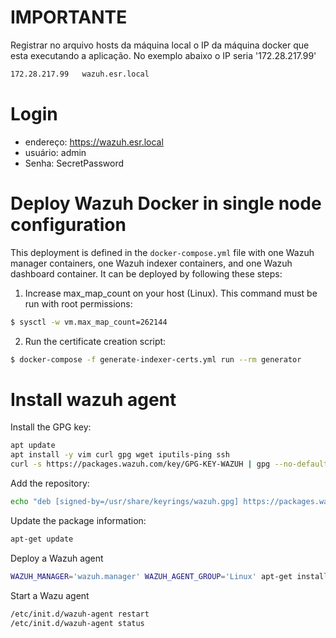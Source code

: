 # IMPORTANTE

Registrar no arquivo hosts da máquina local o IP da máquina docker que esta executando a aplicação. No exemplo abaixo o IP seria '172.28.217.99'

```bash
172.28.217.99   wazuh.esr.local
```
# Login

* endereço: https://wazuh.esr.local
* usuário: admin
* Senha: SecretPassword

# Deploy Wazuh Docker in single node configuration

This deployment is defined in the `docker-compose.yml` file with one Wazuh manager containers, one Wazuh indexer containers, and one Wazuh dashboard container. It can be deployed by following these steps: 

1) Increase max_map_count on your host (Linux). This command must be run with root permissions:
```bash
$ sysctl -w vm.max_map_count=262144
```
2) Run the certificate creation script:
```bash
$ docker-compose -f generate-indexer-certs.yml run --rm generator
```

# Install wazuh agent

Install the GPG key:

```bash
apt update
apt install -y vim curl gpg wget iputils-ping ssh
curl -s https://packages.wazuh.com/key/GPG-KEY-WAZUH | gpg --no-default-keyring --keyring gnupg-ring:/usr/share/keyrings/wazuh.gpg --import && chmod 644 /usr/share/keyrings/wazuh.gpg
```

Add the repository:

```bash
echo "deb [signed-by=/usr/share/keyrings/wazuh.gpg] https://packages.wazuh.com/4.x/apt/ stable main" | tee -a /etc/apt/sources.list.d/wazuh.list
```

Update the package information:
```bash
apt-get update
```

Deploy a Wazuh agent
```bash
WAZUH_MANAGER='wazuh.manager' WAZUH_AGENT_GROUP='Linux' apt-get install -y wazuh-agent=4.11.1-1
```

Start a Wazu agent

```bash
/etc/init.d/wazuh-agent restart
/etc/init.d/wazuh-agent status
```